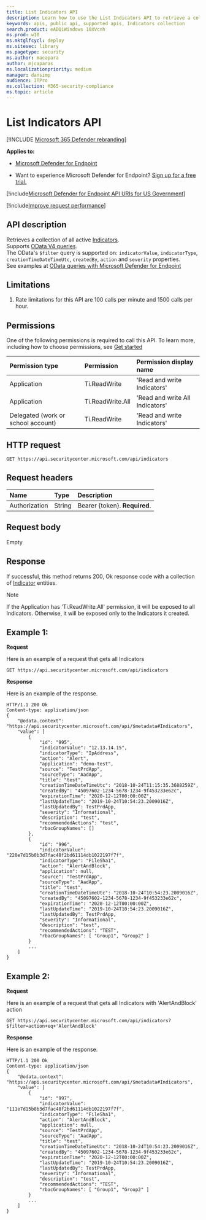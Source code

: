 ```yaml
---
title: List Indicators API
description: Learn how to use the List Indicators API to retrieve a collection of all active Indicators in Microsoft Defender for Endpoint.
keywords: apis, public api, supported apis, Indicators collection
search.product: eADQiWindows 10XVcnh
ms.prod: w10
ms.mktglfcycl: deploy
ms.sitesec: library
ms.pagetype: security
ms.author: macapara
author: mjcaparas
ms.localizationpriority: medium
manager: dansimp
audience: ITPro
ms.collection: M365-security-compliance 
ms.topic: article
---
```


# List Indicators API

[!INCLUDE [Microsoft 365 Defender rebranding](../../includes/microsoft-defender.md)]

**Applies to:** 
- [Microsoft Defender for Endpoint](https://go.microsoft.com/fwlink/p/?linkid=2154037)

- Want to experience Microsoft Defender for Endpoint? [Sign up for a free trial.](https://www.microsoft.com/microsoft-365/windows/microsoft-defender-atp?ocid=docs-wdatp-exposedapis-abovefoldlink) 

[!include[Microsoft Defender for Endpoint API URIs for US Government](../../includes/microsoft-defender-api-usgov.md)]

[!include[Improve request performance](../../includes/improve-request-performance.md)]


## API description
Retrieves a collection of all active [Indicators](ti-indicator.md).
<br>Supports [OData V4 queries](https://www.odata.org/documentation/).
<br>The OData's ```$filter``` query is supported on: ```indicatorValue```, ```indicatorType```, ```creationTimeDateTimeUtc```, ```createdBy```, ```action``` and ```severity``` properties.
<br>See examples at [OData queries with Microsoft Defender for Endpoint](exposed-apis-odata-samples.md)


## Limitations
1. Rate limitations for this API are 100 calls per minute and 1500 calls per hour. 


## Permissions
One of the following permissions is required to call this API. To learn more, including how to choose permissions, see [Get started](apis-intro.md)

Permission type |	Permission	|	Permission display name
:---|:---|:---
Application |	Ti.ReadWrite |	'Read and write Indicators'
Application |	Ti.ReadWrite.All |	'Read and write All Indicators'
Delegated (work or school account) |	Ti.ReadWrite |	'Read and write Indicators'

## HTTP request
```
GET https://api.securitycenter.microsoft.com/api/indicators
```

## Request headers

Name | Type | Description
:---|:---|:---
Authorization | String | Bearer {token}. **Required**.


## Request body
Empty

## Response
If successful, this method returns 200, Ok response code with a collection of [Indicator](ti-indicator.md) entities.

>[!Note]
> If the Application has 'Ti.ReadWrite.All' permission, it will be exposed to all Indicators. Otherwise, it will be exposed only to the Indicators it created.

## Example 1:

**Request**

Here is an example of a request that gets all Indicators

```
GET https://api.securitycenter.microsoft.com/api/indicators
```

**Response**

Here is an example of the response.

```
HTTP/1.1 200 Ok
Content-type: application/json
{
    "@odata.context": "https://api.securitycenter.microsoft.com/api/$metadata#Indicators",
    "value": [
        {
			"id": "995",
            "indicatorValue": "12.13.14.15",
            "indicatorType": "IpAddress",
			"action": "Alert",
			"application": "demo-test",
			"source": "TestPrdApp",
			"sourceType": "AadApp",
            "title": "test",
            "creationTimeDateTimeUtc": "2018-10-24T11:15:35.3688259Z",
            "createdBy": "45097602-1234-5678-1234-9f453233e62c",
            "expirationTime": "2020-12-12T00:00:00Z",
			"lastUpdateTime": "2019-10-24T10:54:23.2009016Z",
			"lastUpdatedBy": TestPrdApp,
            "severity": "Informational",
            "description": "test",
            "recommendedActions": "test",
			"rbacGroupNames": []
        },
        {
			"id": "996",
            "indicatorValue": "220e7d15b0b3d7fac48f2bd61114db1022197f7f",
            "indicatorType": "FileSha1",
			"action": "AlertAndBlock",
			"application": null,
			"source": "TestPrdApp",
			"sourceType": "AadApp",
            "title": "test",
            "creationTimeDateTimeUtc": "2018-10-24T10:54:23.2009016Z",
            "createdBy": "45097602-1234-5678-1234-9f453233e62c",
            "expirationTime": "2020-12-12T00:00:00Z",
			"lastUpdateTime": "2019-10-24T10:54:23.2009016Z",
			"lastUpdatedBy": TestPrdApp,
            "severity": "Informational",
            "description": "test",
            "recommendedActions": "TEST",
			"rbacGroupNames": [ "Group1", "Group2" ]
        }
		...
    ]
}
```

## Example 2:

**Request**

Here is an example of a request that gets all Indicators with 'AlertAndBlock' action 

```
GET https://api.securitycenter.microsoft.com/api/indicators?$filter=action+eq+'AlertAndBlock'
```

**Response**

Here is an example of the response.

```
HTTP/1.1 200 Ok
Content-type: application/json
{
    "@odata.context": "https://api.securitycenter.microsoft.com/api/$metadata#Indicators",
    "value": [
        {
			"id": "997",
            "indicatorValue": "111e7d15b0b3d7fac48f2bd61114db1022197f7f",
            "indicatorType": "FileSha1",
			"action": "AlertAndBlock",
			"application": null,
			"source": "TestPrdApp",
			"sourceType": "AadApp",
            "title": "test",
            "creationTimeDateTimeUtc": "2018-10-24T10:54:23.2009016Z",
            "createdBy": "45097602-1234-5678-1234-9f453233e62c",
            "expirationTime": "2020-12-12T00:00:00Z",
			"lastUpdateTime": "2019-10-24T10:54:23.2009016Z",
			"lastUpdatedBy": TestPrdApp,
            "severity": "Informational",
            "description": "test",
            "recommendedActions": "TEST",
			"rbacGroupNames": [ "Group1", "Group2" ]
        }
		...
    ]
}
```
